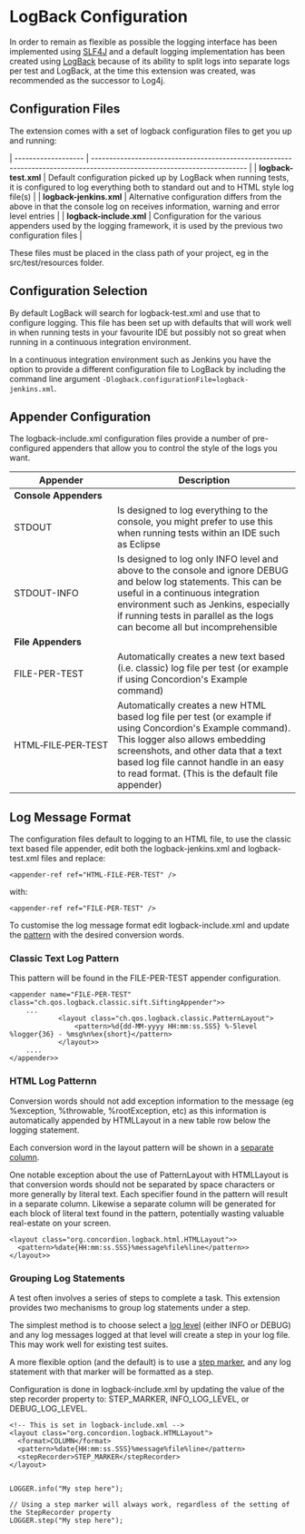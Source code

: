# LogBack Configuration

In order to remain as flexible as possible the logging interface has been implemented using [SLF4J](http://slf4j.org) and a default logging implementation has been created using [LogBack](http://logback.qos.ch) because of its ability to split logs into separate logs per test and LogBack, at the time this extension was created, was recommended as the successor to Log4j.


## Configuration Files

The extension comes with a set of logback configuration files to get you up and running:

| ------------------- | ------------------------------------------------------------------------------------------------------------------------ |
| **logback-test.xml**    | Default configuration picked up by LogBack when running tests, it is configured to log everything both to standard out and to HTML style log file(s) |
| **logback-jenkins.xml** | Alternative configuration differs from the above in that the console log on receives information, warning and error level entries |
| **logback-include.xml** | Configuration for the various appenders used by the logging framework, it is used by the previous two configuration files |    

These files must be placed in the class path of your project, eg in the src/test/resources folder. 


## Configuration Selection

By default LogBack will search for logback-test.xml and use that to configure logging.  This file has been set up with defaults that will work well in when running tests in your favourite IDE but possibly not so great when running in a continuous integration environment.  

In a continuous integration environment such as Jenkins you have the option to provide a different configuration file to LogBack by including the command line argument `-Dlogback.configurationFile=logback-jenkins.xml`.


## Appender Configuration

The logback-include.xml configuration files provide a number of pre-configured appenders that allow you to control the style of the logs you want.

| Appender               | Description                                          |
| ---------------------- | -----------------------------------------------------|
| **Console Appenders**                                                        ||
| STDOUT                 | Is designed to log everything to the console, you might prefer to use this when running tests within an IDE such as Eclipse |
| STDOUT-INFO            | Is designed to log only INFO level and above to the console and ignore DEBUG and below log statements.  This can be useful in a continuous integration environment such as Jenkins, especially if running tests in parallel as the logs can become all but incomprehensible |
|**File Appenders**                                                            ||
| FILE-PER-TEST          | Automatically creates a new text based (i.e. classic) log file per test (or example if using Concordion's Example command) |
| HTML&#8209;FILE&#8209;PER&#8209;TEST  | Automatically creates a new HTML based log file per test (or example if using Concordion's Example command).  This logger also allows embedding screenshots, and other data that a text based log file cannot handle in an easy to read format. (This is the default file appender) |


## Log Message Format

The configuration files default to logging to an HTML file, to use the classic text based file appender, edit both the logback-jenkins.xml and logback-test.xml files and replace: 
 
    <appender-ref ref="HTML-FILE-PER-TEST" />
    
with: 

    <appender-ref ref="FILE-PER-TEST" />


To customise the log message format edit logback-include.xml and update the [pattern](http://logback.qos.ch/manual/layouts.html#ClassicPatternLayout) with the desired conversion words.


### Classic Text Log Pattern

This pattern will be found in the FILE-PER-TEST appender configuration.

    <appender name="FILE-PER-TEST" class="ch.qos.logback.classic.sift.SiftingAppender">>
    	...		
    			<layout class="ch.qos.logback.classic.PatternLayout">
    				<pattern>%d{dd-MM-yyyy HH:mm:ss.SSS} %-5level %logger{36} - %msg%n%ex{short}</pattern> 
    			</layout>>
    	....
    </appender>>


### HTML Log Patternn
Conversion words should not add exception information to the message (eg %exception, %throwable, %rootException, etc) as this information is automatically appended by HTMLLayout in a new table row below the logging statement.

Each conversion word in the layout pattern will be shown in a [separate column](- "c:assertTrue=multiColumnLayout()").  

One notable exception about the use of PatternLayout with HTMLLayout is that conversion words should not be separated by space characters or more generally by literal text. Each specifier found in the pattern will result in a separate column. Likewise a separate column will be generated for each block of literal text found in the pattern, potentially wasting valuable real-estate on your screen.

    <layout class="org.concordion.logback.html.HTMLLayout">>
      <pattern>%date{HH:mm:ss.SSS}%message%file%line</pattern>>
    </layout>>


### Grouping Log Statements

A test often involves a series of steps to complete a task.  This extension provides two mechanisms to group log statements under a step.  

The simplest method is to choose select a [log level](- "c:assertTrue=recordStepsUsingLogLevel()") (either INFO or DEBUG) and any log messages logged at that level will create a step in your log file.  This may work well for existing test suites.  

A more flexible option (and the default) is to use a [step marker](- "c:assertTrue=recordStepsUsingStepMarker()"), and any log statement with that marker will be formatted as a step.  

Configuration is done in logback-include.xml by updating the value of the step recorder property to: STEP_MARKER, INFO_LOG_LEVEL, or DEBUG_LOG_LEVEL.

    <!-- This is set in logback-include.xml -->
    <layout class="org.concordion.logback.HTMLLayout">
      <format>COLUMN</format>
      <pattern>%date{HH:mm:ss.SSS}%message%file%line</pattern>
      <stepRecorder>STEP_MARKER</stepRecorder>
    </layout>
    
        
    LOGGER.info("My step here");

    // Using a step marker will always work, regardless of the setting of the StepRecorder property
    LOGGER.step("My step here");
    